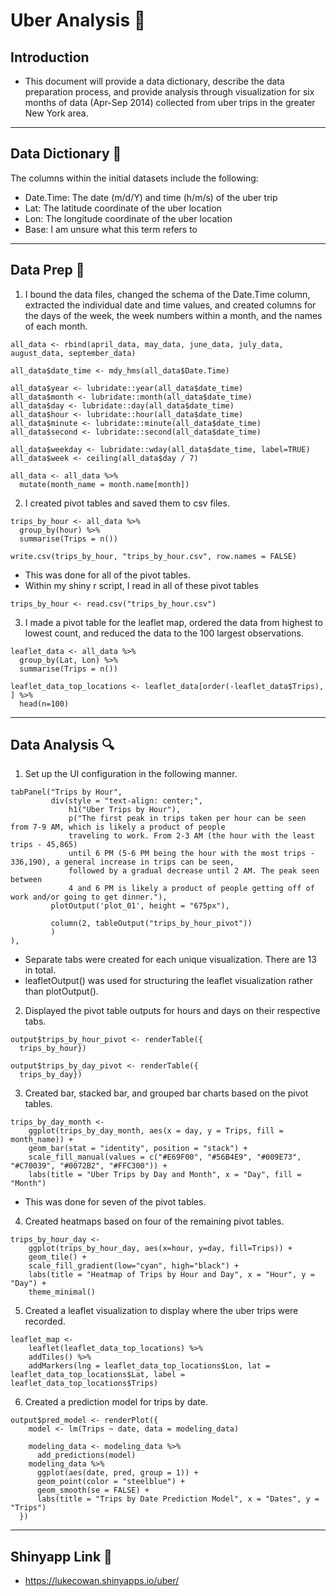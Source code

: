 # **Uber Analysis** :car:

## Introduction
- This document will provide a data dictionary, describe the data preparation process, and provide analysis through visualization for six months of data (Apr-Sep 2014) collected from uber trips in the greater New York area.
---
## Data Dictionary :orange_book:
The columns within the initial datasets include the following:
- Date.Time: The date (m/d/Y) and time (h/m/s) of the uber trip
- Lat: The latitude coordinate of the uber location
- Lon: The longitude coordinate of the uber location
- Base: I am unsure what this term refers to
---

## Data Prep :hammer:
1. I bound the data files, changed the schema of the Date.Time column, extracted the individual date and time values, and created columns for the days of the week, the week numbers within a month, and the names of each month.
```
all_data <- rbind(april_data, may_data, june_data, july_data, august_data, september_data) 

all_data$date_time <- mdy_hms(all_data$Date.Time)

all_data$year <- lubridate::year(all_data$date_time)
all_data$month <- lubridate::month(all_data$date_time)
all_data$day <- lubridate::day(all_data$date_time)
all_data$hour <- lubridate::hour(all_data$date_time)
all_data$minute <- lubridate::minute(all_data$date_time)
all_data$second <- lubridate::second(all_data$date_time)

all_data$weekday <- lubridate::wday(all_data$date_time, label=TRUE)
all_data$week <- ceiling(all_data$day / 7)

all_data <- all_data %>%
  mutate(month_name = month.name[month])
```

2. I created pivot tables and saved them to csv files.
```
trips_by_hour <- all_data %>%
  group_by(hour) %>%
  summarise(Trips = n())

write.csv(trips_by_hour, "trips_by_hour.csv", row.names = FALSE)
```

- This was done for all of the pivot tables.
- Within my shiny r script, I read in all of these pivot tables
```
trips_by_hour <- read.csv("trips_by_hour.csv")
```

3. I made a pivot table for the leaflet map, ordered the data from highest to lowest count, and reduced the data to the 100 largest observations.
```
leaflet_data <- all_data %>%
  group_by(Lat, Lon) %>%
  summarise(Trips = n())
 
leaflet_data_top_locations <- leaflet_data[order(-leaflet_data$Trips), ] %>%
  head(n=100)
```
---

## Data Analysis :mag:
1. Set up the UI configuration in the following manner.
```
tabPanel("Trips by Hour",
         div(style = "text-align: center;",
             h1("Uber Trips by Hour"),
             p("The first peak in trips taken per hour can be seen from 7-9 AM, which is likely a product of people 
             traveling to work. From 2-3 AM (the hour with the least trips - 45,865)
             until 6 PM (5-6 PM being the hour with the most trips - 336,190), a general increase in trips can be seen, 
             followed by a gradual decrease until 2 AM. The peak seen between 
             4 and 6 PM is likely a product of people getting off of work and/or going to get dinner."),
         plotOutput('plot_01', height = "675px"),
            
         column(2, tableOutput("trips_by_hour_pivot"))
         )
),
```

- Separate tabs were created for each unique visualization. There are 13 in total.
- leafletOutput() was used for structuring the leaflet visualization rather than plotOutput().

2. Displayed the pivot table outputs for hours and days on their respective tabs.
```
output$trips_by_hour_pivot <- renderTable({
  trips_by_hour})
  
output$trips_by_day_pivot <- renderTable({
  trips_by_day})
```

3. Created bar, stacked bar, and grouped bar charts based on the pivot tables.
```
trips_by_day_month <-
    ggplot(trips_by_day_month, aes(x = day, y = Trips, fill = month_name)) +
    geom_bar(stat = "identity", position = "stack") +
    scale_fill_manual(values = c("#E69F00", "#56B4E9", "#009E73", "#C70039", "#0072B2", "#FFC300")) +
    labs(title = "Uber Trips by Day and Month", x = "Day", fill = "Month")  
```
- This was done for seven of the pivot tables.

4. Created heatmaps based on four of the remaining pivot tables.
```
trips_by_hour_day <-
    ggplot(trips_by_hour_day, aes(x=hour, y=day, fill=Trips)) +
    geom_tile() +
    scale_fill_gradient(low="cyan", high="black") +
    labs(title = "Heatmap of Trips by Hour and Day", x = "Hour", y = "Day") +
    theme_minimal()
```

5. Created a leaflet visualization to display where the uber trips were recorded.
```
leaflet_map <-
    leaflet(leaflet_data_top_locations) %>% 
    addTiles() %>% 
    addMarkers(lng = leaflet_data_top_locations$Lon, lat = leaflet_data_top_locations$Lat, label = leaflet_data_top_locations$Trips)
```

6. Created a prediction model for trips by date.
```
output$pred_model <- renderPlot({
    model <- lm(Trips ~ date, data = modeling_data)
    
    modeling_data <- modeling_data %>%
      add_predictions(model)
    modeling_data %>%
      ggplot(aes(date, pred, group = 1)) +
      geom_point(color = "steelblue") +
      geom_smooth(se = FALSE) +
      labs(title = "Trips by Date Prediction Model", x = "Dates", y = "Trips")
  })
```
---

## Shinyapp Link :link:
- https://lukecowan.shinyapps.io/uber/

